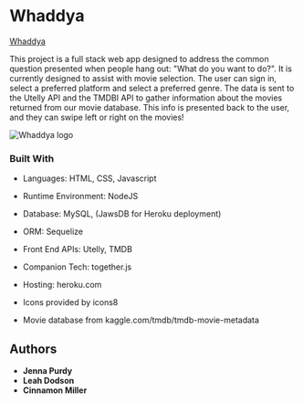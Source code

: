 # Whaddya
[Whaddya](https://whaddya.herokuapp.com/#)

This project is a full stack web app designed to address the common question presented when people hang out: "What do you want to do?". 
It is currently designed to assist with movie selection. The user can sign in, select a preferred platform and select a preferred genre.
The data is sent to the Utelly API and the TMDBI API to gather information about the movies returned from our movie database. This info is presented back to the user, and they can swipe left or right on the movies!

![Whaddya logo](https://github.com/lmdodson/Whaddya/blob/master/public/img/whaddyalogo.jpg)

### Built With

-   Languages: HTML, CSS, Javascript
-   Runtime Environment: NodeJS
-   Database: MySQL, (JawsDB for Heroku deployment)
-   ORM: Sequelize
-   Front End APIs: Utelly, TMDB
-   Companion Tech: together.js
-   Hosting: heroku.com

-  Icons provided by icons8
-  Movie database from kaggle.com/tmdb/tmdb-movie-metadata




## Authors
-   **Jenna Purdy**
-   **Leah Dodson**
-   **Cinnamon Miller**
